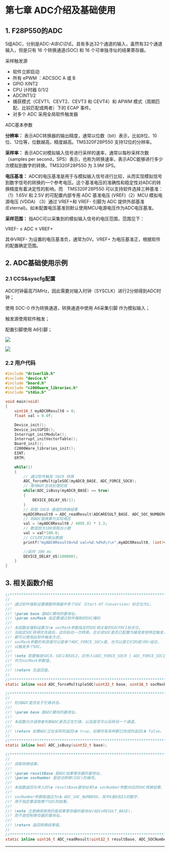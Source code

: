 # 第七章 ADC介绍及基础使用

## 1. F28P550的ADC

5组ADC，分别是ADC-A\B\C\D\E。具有多达32个通道的输入，虽然有32个通道输入，但是只有 16 个转换通道(SOC) 和 16 个可单独寻址的结果寄存器。

采样触发源

- 软件立即启动
- 所有 ePWM ：ADCSOC A 或 B
- GPIO XINT2
- CPU 计时器 0/1/2
- ADCINT1/2
- 捕获模式（CEVT1、CEVT2、CEVT3 和 CEVT4）和 APWM 模式（周期匹配、比较匹配或两者）下的 ECAP 事件。
- 对多个 ADC 采用全局软件触发器

ADC基本参数

**分辨率：** 表示ADC转换器的输出精度，通常以位数（bit）表示，比如8位、10位、12位等，位数越高，精度越高。TMS320F28P550 支持12位的分辨率。

**采样率：** 表示ADC对模拟输入信号进行采样的速率，通常以每秒采样次数（samples per second，SPS）表示，也称为转换速率，表示ADC能够进行多少次模拟到数字的转换。TMS320F28P550 为 3.9M SPS。

**电压基准：** ADC的电压基准是用于与模拟输入信号进行比较，从而实现模拟信号到数字信号的转换的一个参考电压。这个基准电压的准确性和稳定性对ADC的转换精度有着决定性的影响。而 TMS320F28P550 可以支持软件选择三种基准：（1）1.65V 和 2.5V 的可配置内部专用 ADC 基准电压 (VREF)（2）MCU 模拟电源电压 (VDDA) （3）通过 VREF+和 VREF- 引脚为 ADC 提供外部基准(External)。如未配置电压基准则默认使用MCU电源电压作为ADC电压基准。

**采样范围：** 指ADC可以采集到的模拟输入信号的电压范围，范围见下：

VREF- ≤ ADC ≤ VREF+

其中VREF- 为设置的电压基准负，通常为0V。VREF+ 为电压基准正，根据软件的配置确定范围。

## 2. ADC基础使用示例

### 2.1 CCS&syscfg配置

ADC时钟最高75MHz，因此需要对输入时钟（SYSCLK）进行2分频得到ADC时钟；

使用 SOC-0 作为转换通道，转换通道中使用 A6采集引脚 作为模拟输入；

触发源使用软件触发；

配置引脚使用 A6引脚；

![](https://wiki.lckfb.com/storage/images/zh-hans/tjx-tms320f28p550/beginner/adc/adc_20250526_104828.png)

![](https://wiki.lckfb.com/storage/images/zh-hans/tjx-tms320f28p550/beginner/adc/adc_20250526_105442.png)

### 2.2 用户代码

```c
#include "driverlib.h"
#include "device.h"
#include "board.h"
#include "c2000ware_libraries.h"
#include "stdio.h"

void main(void)
{
    uint16_t myADC0Result0 = 0;
    float val = 0.0f;

    Device_init();
    Device_initGPIO();
    Interrupt_initModule();
    Interrupt_initVectorTable();
    Board_init();
    C2000Ware_libraries_init();
    EINT;
    ERTM;

    while(1)
    {
        // 通过软件触发 SOC0 转换
        ADC_forceMultipleSOC(myADC0_BASE, ADC_FORCE_SOC0);
        // 等待ADC总线处理完成
        while(ADC_isBusy(myADC0_BASE) == true)
        {
            DEVICE_DELAY_US(1);
        }
        // 获取 SOC0 通道的转换结果
        myADC0Result0 = ADC_readResult(ADCARESULT_BASE, ADC_SOC_NUMBER0);
        // 将ADC值换算为实际电压
        val = (myADC0Result0 / 4095.0) * 3.3;
        // 数值放大100倍取出小数
        val = val*100.0;
        // CCS的CIO输出数据
        printf("myADC0Result0=%d val=%d.%d%d\r\n",myADC0Result0, (int)val/100, (int)val/10%10, (int)val%10);

        //延时 100 ms
        DEVICE_DELAY_US(100000);
    }
}
```

## 3. 相关函数介绍

```c
//*****************************************************************************
//
//! 通过软件强制设置模数转换器中多个SOC（Start-Of-Conversion）标志位为1。
//!
//! \param base 是ADC模块的基地址。
//! \param socMask 指定要通过软件强制的SOC掩码
//!
//! 本函数会强制设置与\e socMask参数指定的SOC相关联的SOCFRC1标志位。
//! 当指定SOC获得优先级后，这将启动一次转换。无论该SOC是否已配置为接受其他特定触发，
//! 都可以使用此软件触发方式。
//! socMask参数的有效值可以是单个ADC_FORCE_SOCx值，也可以是它们的或(OR)组合，
//! 以触发多个SOC。
//!
//! \note 若要触发SOC0、SOC1和SOC2，应传入(ADC_FORCE_SOC0 | ADC_FORCE_SOC1 | ADC_FORCE_SOC2)
//! 作为socMask参数值。
//!
//! \return 无返回值。
//
//*****************************************************************************
static inline void ADC_forceMultipleSOC(uint32_t base, uint16_t socMask);

//*****************************************************************************
//
//! 检测ADC是否处于忙碌状态。
//!
//! \param base 是ADC模块的基地址。
//!
//! 本函数允许调用者判断ADC是否正在忙碌，以及是否可以采样另一个通道。
//!
//! \return 如果ADC正在采样则返回\b true，如果所有采样都已完成则返回\b false。
//
//*****************************************************************************
static inline bool ADC_isBusy(uint32_t base);

//*****************************************************************************
//
//! 读取转换结果。
//!
//! \param resultBase 是ADC结果寄存器的基地址。
//! \param socNumber 是启动转换(SOC)的编号。
//!
//! 本函数返回与传入的\e resultBase基地址和\e socNumber参数对应的SOC转换结果。
//!
//! socNumber参数取值应为\b ADC_SOC_NUMBERX，其中X是0到15的数字，
//! 用于指定要读取哪个SOC的结果。
//!
//! \note 注意确保使用的是结果寄存器的基地址(ADCxRESULT_BASE)，
//! 而不是控制寄存器的基地址。
//!
//! \return 返回转换结果值。
//
//*****************************************************************************
static inline uint16_t ADC_readResult(uint32_t resultBase, ADC_SOCNumber socNumber);
```

---



